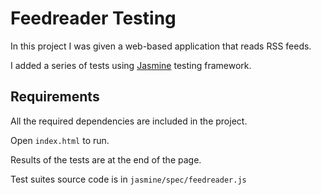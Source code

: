 # Feedreader Testing

In this project I was given a web-based application that reads RSS feeds.

I added a series of tests using [Jasmine](http://jasmine.github.io/) testing framework.




## Requirements

All the required dependencies are included in the project.

Open `index.html` to run.

Results of the tests are at the end of the page.

Test suites source code is in `jasmine/spec/feedreader.js` 